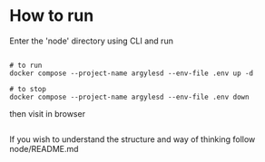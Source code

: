 # How to run

Enter the 'node' directory using CLI and run

```

# to run
docker compose --project-name argylesd --env-file .env up -d 

# to stop
docker compose --project-name argylesd --env-file .env down 

```

then visit in browser


```

```

If you wish to understand the structure and way of thinking follow node/README.md